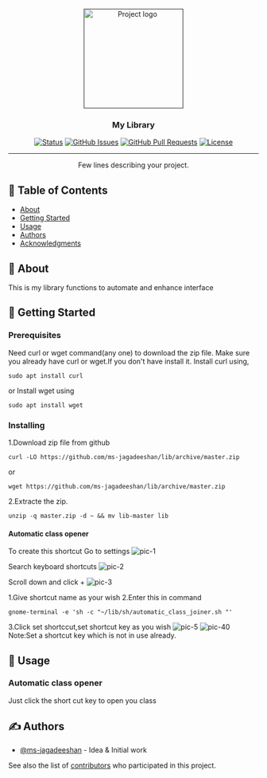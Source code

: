 <p align="center">
  <a href="" rel="noopener">
 <img width=200px height=200px src="https://i.imgur.com/6wj0hh6.jpg" alt="Project logo"></a>
</p>

<h3 align="center">My Library</h3>

<div align="center">

[![Status](https://img.shields.io/badge/status-active-success.svg)]()
[![GitHub Issues](https://img.shields.io/github/issues/kylelobo/The-Documentation-Compendium.svg)](https://github.com/ms-jagadeeshan/lib/issues)
[![GitHub Pull Requests](https://img.shields.io/github/issues-pr/kylelobo/The-Documentation-Compendium.svg)](https://github.com/ms-jagadeeshan/lib/pulls)
[![License](https://camo.githubusercontent.com/ad9ce5472ad34d6dd6f4e048fa14924db6834c3c49b82715c876517624a7ed0f/68747470733a2f2f696d672e736869656c64732e696f2f62616467652f6c6963656e73652d4343302d626c75652e737667)](/LICENSE)

</div>

---

<p align="center"> Few lines describing your project.
    <br> 
</p>

## 📝 Table of Contents

- [About](#about)
- [Getting Started](#getting_started)
- [Usage](#usage)
- [Authors](#authors)
- [Acknowledgments](#acknowledgement)

## 🧐 About <a name = "about"></a>

This is my library functions to automate and enhance interface 
## 🏁 Getting Started <a name = "getting_started"></a>
### Prerequisites

Need curl or wget command(any one) to download the zip file.
Make sure you already have curl or wget.If you don't have install it.
Install curl using,

```
sudo apt install curl
```
or
Install wget using

```
sudo apt install wget
```
### Installing

1.Download zip file from github


```
curl -LO https://github.com/ms-jagadeeshan/lib/archive/master.zip
```
or
```
wget https://github.com/ms-jagadeeshan/lib/archive/master.zip
```
2.Extracte the zip.

```
unzip -q master.zip -d ~ && mv lib-master lib
```
#### Automatic class opener
To create this shortcut
Go to settings
<img src="https://i.ibb.co/9NQmnHq/pic-1.png" alt="pic-1" border="0">

Search keyboard shortcuts
<img src="https://i.ibb.co/PwrNfJS/pic-2.png" alt="pic-2" border="0">

Scroll down and click + 
<img src="https://i.ibb.co/Y7sBB1S/pic-3.png" alt="pic-3" border="0">

1.Give shortcut name as your wish
2.Enter this in command
```
gnome-terminal -e 'sh -c "~/lib/sh/automatic_class_joiner.sh "'
```
3.Click set shortccut,set shortcut key as you wish
<img src="https://i.ibb.co/P4jNpn0/pic-5.png" alt="pic-5" border="0">
<img src="https://i.ibb.co/n6GBsgB/pic-40.png" alt="pic-40" border="0">
Note:Set a shortcut key which is not in use already.

## 🎈 Usage <a name="usage"></a>

### Automatic class opener
Just click the short cut key to open you class



## ✍️ Authors <a name = "authors"></a>

- [@ms-jagadeeshan](https://github.com/ms-jagadeeshan) - Idea & Initial work

See also the list of [contributors](https://github.com/kylelobo/ms-jagadeeshan/contributors) who participated in this project.
